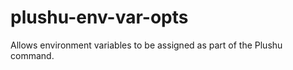 plushu-env-var-opts
===================

Allows environment variables to be assigned as part of the Plushu command.
